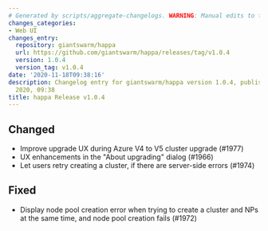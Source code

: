 ```yaml
---
# Generated by scripts/aggregate-changelogs. WARNING: Manual edits to this files will be overwritten.
changes_categories:
- Web UI
changes_entry:
  repository: giantswarm/happa
  url: https://github.com/giantswarm/happa/releases/tag/v1.0.4
  version: 1.0.4
  version_tag: v1.0.4
date: '2020-11-18T09:38:16'
description: Changelog entry for giantswarm/happa version 1.0.4, published on 18 November
  2020, 09:38
title: happa Release v1.0.4
---
```


## Changed

- Improve upgrade UX during Azure V4 to V5 cluster upgrade (#1977)
- UX enhancements in the "About upgrading" dialog (#1966)
- Let users retry creating a cluster, if there are server-side errors (#1974)

## Fixed

- Display node pool creation error when trying to create a cluster and NPs at the same time, and node pool creation fails (#1972)


